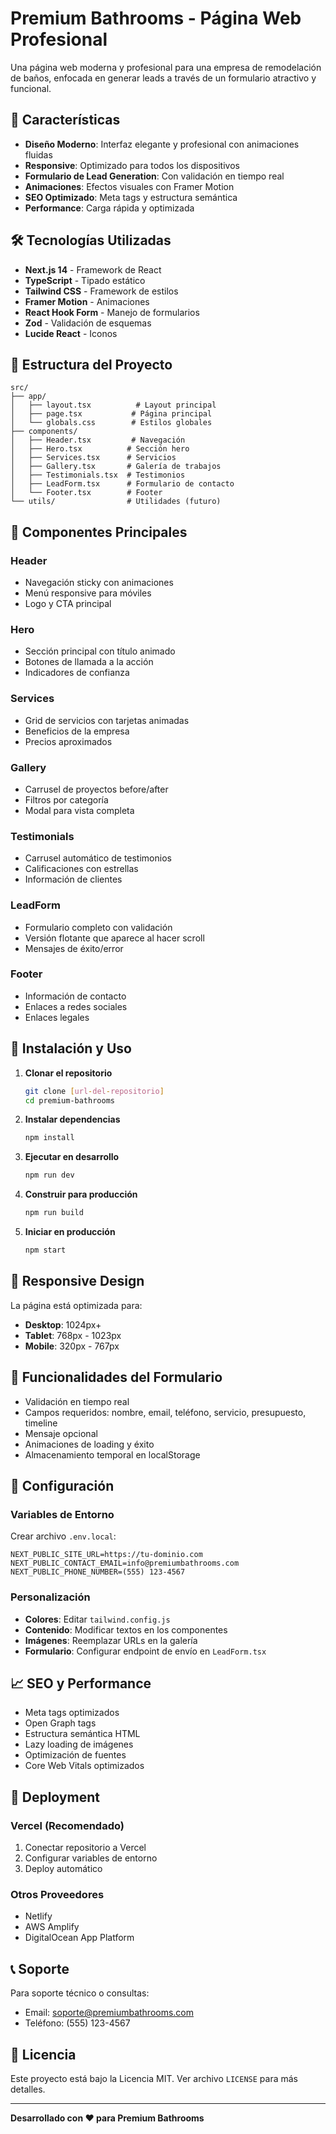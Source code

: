 # Premium Bathrooms - Página Web Profesional

Una página web moderna y profesional para una empresa de remodelación de baños, enfocada en generar leads a través de un formulario atractivo y funcional.

## 🚀 Características

- **Diseño Moderno**: Interfaz elegante y profesional con animaciones fluidas
- **Responsive**: Optimizado para todos los dispositivos
- **Formulario de Lead Generation**: Con validación en tiempo real
- **Animaciones**: Efectos visuales con Framer Motion
- **SEO Optimizado**: Meta tags y estructura semántica
- **Performance**: Carga rápida y optimizada

## 🛠️ Tecnologías Utilizadas

- **Next.js 14** - Framework de React
- **TypeScript** - Tipado estático
- **Tailwind CSS** - Framework de estilos
- **Framer Motion** - Animaciones
- **React Hook Form** - Manejo de formularios
- **Zod** - Validación de esquemas
- **Lucide React** - Iconos

## 📁 Estructura del Proyecto

```
src/
├── app/
│   ├── layout.tsx          # Layout principal
│   ├── page.tsx           # Página principal
│   └── globals.css        # Estilos globales
├── components/
│   ├── Header.tsx         # Navegación
│   ├── Hero.tsx          # Sección hero
│   ├── Services.tsx      # Servicios
│   ├── Gallery.tsx       # Galería de trabajos
│   ├── Testimonials.tsx  # Testimonios
│   ├── LeadForm.tsx      # Formulario de contacto
│   └── Footer.tsx        # Footer
└── utils/                # Utilidades (futuro)
```

## 🎨 Componentes Principales

### Header
- Navegación sticky con animaciones
- Menú responsive para móviles
- Logo y CTA principal

### Hero
- Sección principal con título animado
- Botones de llamada a la acción
- Indicadores de confianza

### Services
- Grid de servicios con tarjetas animadas
- Beneficios de la empresa
- Precios aproximados

### Gallery
- Carrusel de proyectos before/after
- Filtros por categoría
- Modal para vista completa

### Testimonials
- Carrusel automático de testimonios
- Calificaciones con estrellas
- Información de clientes

### LeadForm
- Formulario completo con validación
- Versión flotante que aparece al hacer scroll
- Mensajes de éxito/error

### Footer
- Información de contacto
- Enlaces a redes sociales
- Enlaces legales

## 🚀 Instalación y Uso

1. **Clonar el repositorio**
   ```bash
   git clone [url-del-repositorio]
   cd premium-bathrooms
   ```

2. **Instalar dependencias**
   ```bash
   npm install
   ```

3. **Ejecutar en desarrollo**
   ```bash
   npm run dev
   ```

4. **Construir para producción**
   ```bash
   npm run build
   ```

5. **Iniciar en producción**
   ```bash
   npm start
   ```

## 📱 Responsive Design

La página está optimizada para:
- **Desktop**: 1024px+
- **Tablet**: 768px - 1023px
- **Mobile**: 320px - 767px

## 🎯 Funcionalidades del Formulario

- Validación en tiempo real
- Campos requeridos: nombre, email, teléfono, servicio, presupuesto, timeline
- Mensaje opcional
- Animaciones de loading y éxito
- Almacenamiento temporal en localStorage

## 🔧 Configuración

### Variables de Entorno
Crear archivo `.env.local`:
```env
NEXT_PUBLIC_SITE_URL=https://tu-dominio.com
NEXT_PUBLIC_CONTACT_EMAIL=info@premiumbathrooms.com
NEXT_PUBLIC_PHONE_NUMBER=(555) 123-4567
```

### Personalización
- **Colores**: Editar `tailwind.config.js`
- **Contenido**: Modificar textos en los componentes
- **Imágenes**: Reemplazar URLs en la galería
- **Formulario**: Configurar endpoint de envío en `LeadForm.tsx`

## 📈 SEO y Performance

- Meta tags optimizados
- Open Graph tags
- Estructura semántica HTML
- Lazy loading de imágenes
- Optimización de fuentes
- Core Web Vitals optimizados

## 🚀 Deployment

### Vercel (Recomendado)
1. Conectar repositorio a Vercel
2. Configurar variables de entorno
3. Deploy automático

### Otros Proveedores
- Netlify
- AWS Amplify
- DigitalOcean App Platform

## 📞 Soporte

Para soporte técnico o consultas:
- Email: soporte@premiumbathrooms.com
- Teléfono: (555) 123-4567

## 📄 Licencia

Este proyecto está bajo la Licencia MIT. Ver archivo `LICENSE` para más detalles.

---

**Desarrollado con ❤️ para Premium Bathrooms**
